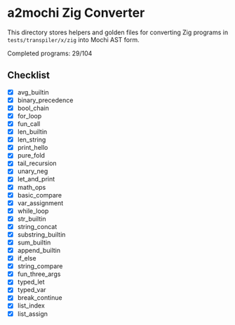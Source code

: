 # a2mochi Zig Converter

This directory stores helpers and golden files for converting Zig programs
in `tests/transpiler/x/zig` into Mochi AST form.

Completed programs: 29/104

## Checklist
- [x] avg_builtin
- [x] binary_precedence
- [x] bool_chain
- [x] for_loop
- [x] fun_call
- [x] len_builtin
- [x] len_string
- [x] print_hello
- [x] pure_fold
- [x] tail_recursion
- [x] unary_neg
- [x] let_and_print
- [x] math_ops
- [x] basic_compare
- [x] var_assignment
- [x] while_loop
- [x] str_builtin
- [x] string_concat
- [x] substring_builtin
- [x] sum_builtin
- [x] append_builtin
- [x] if_else
- [x] string_compare
- [x] fun_three_args
- [x] typed_let
- [x] typed_var
- [x] break_continue
- [x] list_index
- [x] list_assign
